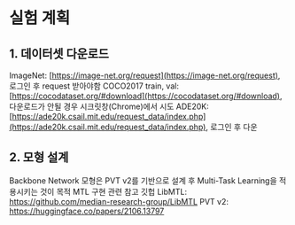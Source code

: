 # 실험 계획

## 1. 데이터셋 다운로드

ImageNet: [https://image-net.org/request](https://image-net.org/request), 로그인 후 request 받아야함
COCO2017 train, val: [https://cocodataset.org/#download](https://cocodataset.org/#download), 다운로드가 안될 경우 시크릿창\(Chrome\)에서 시도
ADE20K: [https://ade20k.csail.mit.edu/request_data/index.php](https://ade20k.csail.mit.edu/request_data/index.php), 로그인 후 다운

## 2. 모형 설계

Backbone Network 모형은 PVT v2를 기반으로 설계 후 Multi-Task Learning을 적용시키는 것이 목적
MTL 구현 관련 참고 깃헙
LibMTL: https://github.com/median-research-group/LibMTL
PVT v2: https://huggingface.co/papers/2106.13797
